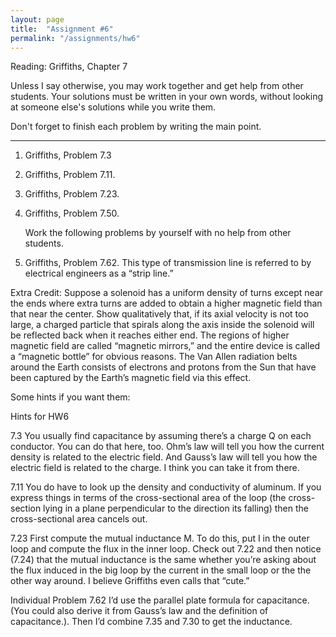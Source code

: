 ```yaml
---
layout: page
title:  "Assignment #6"
permalink: "/assignments/hw6"
---
```


Reading: 
Griffiths, Chapter 7

Unless I say otherwise, you may work together and get help from other students. Your solutions must be written in your own words, without looking at someone else's solutions while
you write them.

Don't forget to finish each problem by writing the main point.

______________________________________________________________________________

1.	Griffiths, Problem 7.3
2.	Griffiths, Problem 7.11.
3.	Griffiths, Problem 7.23.
4.	Griffiths, Problem 7.50.

	Work the following problems by yourself with no help from other students.

5.	Griffiths, Problem 7.62. This type of transmission line is referred to by electrical engineers as a “strip line.”

Extra Credit:	Suppose a solenoid has a uniform density of turns except near the ends where extra turns are added to obtain a higher magnetic field than that near the center. Show qualitatively that, if its axial velocity is not too large, a charged particle that spirals along the axis inside the solenoid will be reflected back when it reaches either end. The regions of higher magnetic field are called “magnetic mirrors,” and the entire device is called a “magnetic bottle” for obvious reasons.  The Van Allen radiation belts around the Earth consists of electrons and protons from the Sun that have been captured by the Earth’s magnetic field via this effect.


Some hints if you want them:

Hints for HW6

7.3
You usually find capacitance by assuming there’s a charge Q on each conductor.  You can do that here, too.  Ohm’s law will tell you how the current density is related to the electric field.  And Gauss’s law will tell you how the electric field is related to the charge.  I think you can take it from there.

7.11
You do have to look up the density and conductivity of aluminum. If you express things in terms of the cross-sectional area of the loop (the cross-section lying in a plane perpendicular to the direction its falling) then the cross-sectional area cancels out.

7.23
First compute the mutual inductance M.  To do this, put I in the outer loop and compute the flux in the inner loop.  Check out 7.22 and then notice (7.24) that the mutual inductance is the same whether you’re asking about the flux induced in the big loop by the current in the small loop or the the other way around.  I believe Griffiths even calls that “cute.”

Individual Problem 7.62
I’d use the parallel plate formula for capacitance. (You could also derive it from Gauss’s law and the definition of capacitance.). Then I’d combine 7.35 and 7.30 to get the inductance. 

